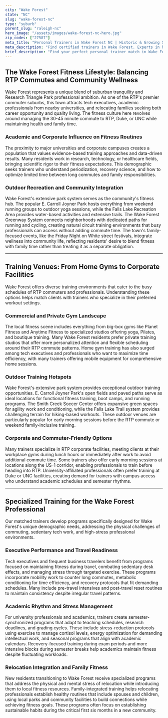 ```yaml
---
city: "Wake Forest"
state: "NC"
slug: "wake-forest-nc"
type: "suburb"
parent_slug: "raleigh-nc"
hero_image: "/assets/images/wake-forest-nc-hero.jpg"
zip_codes: ["27587"]
meta_title: "Personal Trainers in Wake Forest NC | Historic & Growing Suburban Fitness"
meta_description: "Find certified trainers in Wake Forest. Experts in historic downtown training, family fitness, and utilizing local park systems for endurance."
brief_description: "Find your perfect personal trainer match in Wake Forest, NC. Our service connects busy RTP commuters, tech executives, Duke/UNC professionals, and relocating families with certified trainers who understand your schedule. Whether you need early morning sessions before your Research Triangle Park commute, lunchtime workouts, or weekend training around family activities, we match you with experts in strength training, metabolic conditioning, and stress-reduction fitness. Stop wasting time searching and start achieving your health goals with a trainer tailored to Wake Forest's unique lifestyle. Book your matched trainer today!"
---
```

## The Wake Forest Fitness Lifestyle: Balancing RTP Commutes and Community Wellness

Wake Forest represents a unique blend of suburban tranquility and Research Triangle Park professional ambition. As one of the RTP's premier commuter suburbs, this town attracts tech executives, academic professionals from nearby universities, and relocating families seeking both career opportunity and quality living. The fitness culture here revolves around managing the 30-45 minute commute to RTP, Duke, or UNC while maintaining health and family time.

### Academic and Corporate Influence on Fitness Routines

The proximity to major universities and corporate campuses creates a population that values evidence-based training approaches and data-driven results. Many residents work in research, technology, or healthcare fields, bringing scientific rigor to their fitness expectations. This demographic seeks trainers who understand periodization, recovery science, and how to optimize limited time between long commutes and family responsibilities.

### Outdoor Recreation and Community Integration

Wake Forest's extensive park system serves as the community's fitness hub. The popular E. Carroll Joyner Park hosts everything from weekend running groups to outdoor yoga sessions, while the Falls Lake Recreation Area provides water-based activities and extensive trails. The Wake Forest Greenway System connects neighborhoods with dedicated paths for running and cycling, creating natural circuit training environments that busy professionals can access without adding commute time. The town's family-focused events, like the Friday Night on White street festivals, integrate wellness into community life, reflecting residents' desire to blend fitness with family time rather than treating it as a separate obligation.

---

## Training Venues: From Home Gyms to Corporate Facilities

Wake Forest offers diverse training environments that cater to the busy schedules of RTP commuters and professionals. Understanding these options helps match clients with trainers who specialize in their preferred workout settings.

### Commercial and Private Gym Landscape

The local fitness scene includes everything from big-box gyms like Planet Fitness and Anytime Fitness to specialized studios offering yoga, Pilates, and boutique training. Many Wake Forest residents prefer private training studios that offer more personalized attention and flexible scheduling around their RTP commute patterns. Home gym training has also surged among tech executives and professionals who want to maximize time efficiency, with many trainers offering mobile equipment for comprehensive home sessions.

### Outdoor Training Hotspots

Wake Forest's extensive park system provides exceptional outdoor training opportunities. E. Carroll Joyner Park's open fields and paved paths serve as ideal locations for functional fitness training, boot camps, and running programs. The Smith Creek Soccer Center offers expansive green spaces for agility work and conditioning, while the Falls Lake Trail system provides challenging terrain for hiking-based workouts. These outdoor venues are particularly popular for early morning sessions before the RTP commute or weekend family-inclusive training.

### Corporate and Commuter-Friendly Options

Many trainers specialize in RTP corporate facilities, meeting clients at their workplace gyms during lunch hours or immediately after work to avoid additional commute time. Some trainers also offer early morning sessions at locations along the US-1 corridor, enabling professionals to train before heading into RTP. University-affiliated professionals often prefer training at Duke or UNC facilities, creating demand for trainers with campus access who understand academic schedules and semester rhythms.

---

## Specialized Training for the Wake Forest Professional

Our matched trainers develop programs specifically designed for Wake Forest's unique demographic needs, addressing the physical challenges of commuting, sedentary tech work, and high-stress professional environments.

### Executive Performance and Travel Readiness

Tech executives and frequent business travelers benefit from programs focused on maintaining fitness during travel, combating sedentary desk effects, and managing stress through targeted exercise. These programs incorporate mobility work to counter long commutes, metabolic conditioning for time efficiency, and recovery protocols that fit demanding schedules. Many include pre-travel intensives and post-travel reset routines to maintain consistency despite irregular travel patterns.

### Academic Rhythm and Stress Management

For university professionals and academics, trainers create semester-synchronized programs that adapt to teaching schedules, research deadlines, and grading cycles. These include stress-reduction protocols using exercise to manage cortisol levels, energy optimization for demanding intellectual work, and seasonal programs that align with academic calendars. Recovery-focused training during exam periods and more intensive blocks during semester breaks help academics maintain fitness despite fluctuating workloads.

### Relocation Integration and Family Fitness

New residents transitioning to Wake Forest receive specialized programs that address the physical and mental stress of relocation while introducing them to local fitness resources. Family-integrated training helps relocating professionals establish healthy routines that include spouses and children, using local parks and community facilities to build connections while achieving fitness goals. These programs often focus on establishing sustainable habits during the critical first six months in a new community.